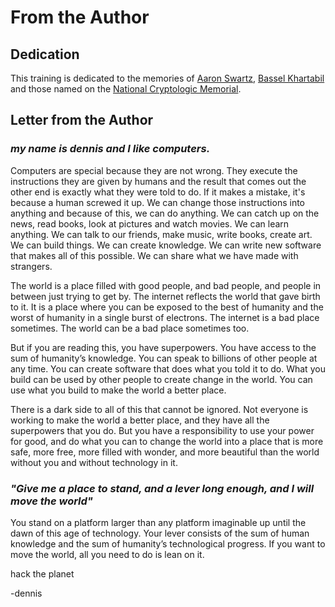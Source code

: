 # From the Author
## Dedication 
This training is dedicated to the memories of [Aaron Swartz](https://en.wikipedia.org/wiki/Aaron_Swartz), [Bassel Khartabil](https://en.wikipedia.org/wiki/Bassel_Khartabil) and those named on the [National Cryptologic Memorial](https://www.nsa.gov/about/cryptologic-heritage/cryptologic-memorial/cryptologic-memorial-list.shtml).

## Letter from the Author

### *my name is dennis and I like computers.* 

Computers are special because they are not wrong. They execute the instructions they are given by humans and the result that comes out the other end is exactly what they were told to do.  If it makes a mistake, it's because a human screwed it up. We can change those instructions into anything and because of this, we can do anything. We can catch up on the news, read books, look at pictures and watch movies. We can learn anything. We can talk to our friends, make music, write books, create art. We can build things. We can create knowledge. We can write new software that makes all of this possible. We can share what we have made with strangers. 

The world is a place filled with good people, and bad people, and people in between just trying to get by. The internet reflects the world that gave birth to it. It is a place where you can be exposed to the best of humanity and the worst of humanity in a single burst of electrons. The internet is a bad place sometimes. The world can be a bad place sometimes too. 

But if you are reading this, you have superpowers. You have access to the sum of humanity’s knowledge. You can speak to billions of other people at any time. You can create software that does what you told it to do. What you build can be used by other people to create change in the world. You can use what you build to make the world a better place. 

There is a dark side to all of this that cannot be ignored. Not everyone is working to make the world a better place, and they have all the superpowers that you do. But you have a responsibility to use your power for good, and do what you can to change the world into a place that is more safe, more free, more filled with wonder, and more beautiful than the world without you and without technology in it. 

### *"Give me a place to stand, and a lever long enough, and I will move the world"*

You stand on a platform larger than any platform imaginable up until the dawn of this age of technology. Your lever consists of the sum of human knowledge and the sum of humanity’s technological progress. If you want to move the world, all you need to do is lean on it. 

hack the planet

-dennis 

